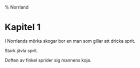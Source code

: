 % Norrland

# Kapitel 1

I Norrlands mörka skogar bor en man som gillar att dricka sprit.

Stark jävla sprit.

Doften av finkel sprider sig mannens koja.
